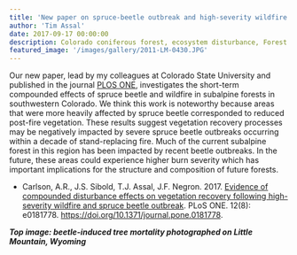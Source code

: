 ```yaml
---
title: 'New paper on spruce-beetle outbreak and high-severity wildfire'
author: 'Tim Assal'
date: 2017-09-17 00:00:00
description: Colorado coniferous forest, ecosystem disturbance, Forest Disturbance, LandsatNDVI time series, science communication, wildfire
featured_image: '/images/gallery/2011-LM-0430.JPG'
---
```


Our new paper, lead by my colleagues at Colorado State University and published in the journal [PLOS ONE](https://journals.plos.org/plosone/), investigates the short-term compounded effects of spruce beetle and wildfire in subalpine forests in southwestern Colorado. We think this work is noteworthy because areas that were more heavily affected by spruce beetle corresponded to reduced post-fire vegetation. These results suggest vegetation recovery processes may be negatively impacted by severe spruce beetle outbreaks occurring within a decade of stand-replacing fire. Much of the current subalpine forest in this region has been impacted by recent beetle outbreaks. In the future, these areas could experience higher burn severity which has important implications for the structure and composition of future forests.

+ Carlson, A.R., J.S. Sibold, T.J. Assal, J.F. Negron. 2017. [Evidence of compounded disturbance effects on vegetation recovery following high-severity wildfire and spruce beetle outbreak](https://doi.org/10.1371/journal.pone.0181778). PLoS ONE. 12(8):  e0181778. https://doi.org/10.1371/journal.pone.0181778.

***Top image: beetle-induced tree mortality photographed on Little Mountain, Wyoming***
